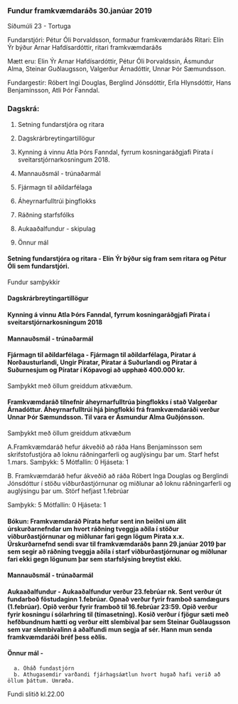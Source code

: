 ### Fundur framkvæmdaráðs 30.janúar 2019
Síðumúli 23 - Tortuga 

Fundarstjóri: Pétur Óli Þorvaldsson, formaður framkvæmdaráðs 
Ritari: Elín Ýr býður Arnar Hafdísardóttir, ritari framkvæmdaráðs 

Mætt eru: Elin Ýr Arnar Hafdísardóttir, Pétur Óli Þorvaldssin, Ásmundur Alma, Steinar Guðlaugsson, Valgerður Árnadóttir, Unnar Þór Sæmundsson. 

Fundargestir: Róbert Ingi Douglas, Berglind Jónsdóttir, Erla Hlynsdóttir, Hans Benjamínsson, Atli Þór Fanndal. 

### Dagskrá: 

1. Setning fundarstjóra og ritara

2. Dagskrárbreytingartillögur 

3. Kynning á vinnu Atla Þórs Fanndal, fyrrum kosningaráðgjafi Pírata í sveitarstjórnarkosningum 2018. 

4. Mannauðsmál - trúnaðarmál 

5. Fjármagn til aðildarfélaga 

6. Áheyrnarfulltrúi þingflokks 

7. Ráðning starfsfólks 

8. Aukaaðalfundur - skipulag 

9. Önnur mál 

#### Setning fundarstjóra og ritara - Elín Ýr býður sig fram sem ritara og Pétur Óli sem fundarstjóri. 
Fundur samþykkir 

#### Dagskrárbreytingartillögur 

#### Kynning á vinnu Atla Þórs Fanndal, fyrrum kosningaráðgjafi Pírata í sveitarstjórnarkosningum 2018 

#### Mannauðsmál - trúnaðarmál 

#### Fjármagn til aðildarfélaga - Fjármagn til aðildarfélaga, Píratar á Norðausturlandi, Ungir Píratar, Píratar á Suðurlandi og Píratar á Suðurnesjum og Píratar í Kópavogi að upphæð 400.000 kr. 
Samþykkt með öllum greiddum atkvæðum.

#### Framkvæmdaráð tilnefnir áheyrnarfulltrúa þingflokks í stað Valgerðar Árnadóttur. Áheyrnarfulltrúi hjá þingflokki frá framkvæmdaráði verður Unnar Þór Sæmundsson. Til vara er Ásmundur Alma Guðjónsson.
Samþykkt með öllum greiddum atkvæðum

A.Framkvæmdaráð hefur ákveðið að ráða Hans Benjamínsson sem skrifstofustjóra að loknu ráðningarferli og auglýsingu þar um. Starf hefst 1.mars. 
Samþykk: 5
Mótfallin: 0
Hjáseta: 1 

B. Framkvæmdaráð hefur ákveðið að ráða Róbert Inga Douglas og Berglindi Jónsdóttur í stöðu viðburðastjórnunar og miðlunar að loknu ráðningarferli og auglýsingu þar um. Störf hefjast 1.febrúar 

Samþykk: 5
Mótfallin: 0
Hjáseta: 1 

#### Bókun: Framkvæmdaráð Pírata hefur sent inn beiðni um álit úrskurðarnefndar um hvort ráðning tveggja aðila í stöður viðburðastjórnunar og miðlunar fari gegn lögum Pírata x.x. Úrskurðarnefnd sendi svar til framkvæmdaráðs þann 29.janúar 2019 þar sem segir að ráðning tveggja aðila í starf viðburðastjórnunar og miðlunar fari ekki gegn lögunum þar sem starfslýsing breytist ekki. 

#### Mannauðsmál - trúnaðarmál 

#### Aukaaðalfundur - Aukaaðalfundur verður 23.febrúar nk. Sent verður út fundarboð föstudaginn 1.febrúar. Opnað verður fyrir framboð samdægurs (1.febrúar). Opið verður fyrir framboð til 16.febrúar 23:59. Opið verður fyrir kosningu í sólarhring til (tímasetning). Kosið verður í fjögur sæti með hefðbundnum hætti og verður eitt slembival þar sem Steinar Guðlaugsson sem var slembivalinn á aðalfundi mun segja af sér. Hann mun senda framkvæmdaráði bréf þess eðlis. 

#### Önnur mál - 
      a. Óháð fundastjórn 
      b. Athugasemdir varðandi fjárhagsáætlun hvort hugað hafi verið að öllum þáttum. Umræða. 

Fundi slitið kl.22.00 
